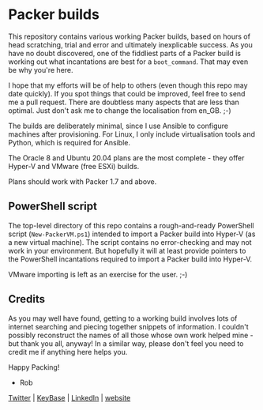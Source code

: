# Packer builds

This repository contains various working Packer builds, based on hours of
head scratching, trial and error and ultimately inexplicable success. As you
have no doubt discovered, one of the fiddliest parts of a Packer build is
working out what incantations are best for a `boot_command`. That may even
be why you're here.

I hope that my efforts will be of help to others (even though this repo may
date quickly). If you spot things that could be improved, feel free to send
me a pull request. There are doubtless many aspects that are less than
optimal. Just don't ask me to change the localisation from en_GB. ;-)

The builds are deliberately minimal, since I use Ansible to configure
machines after provisioning. For Linux, I only include virtualisation tools
and Python, which is required for Ansible.

The Oracle 8 and Ubuntu 20.04 plans are the most complete - they offer
Hyper-V and VMware (free ESXi) builds.

Plans should work with Packer 1.7 and above.

## PowerShell script

The top-level directory of this repo contains a rough-and-ready PowerShell
script (`New-PackerVM.ps1`) intended to import a Packer build into Hyper-V (as a
new virtual machine). The script contains no error-checking and may not work in
your environment. But hopefully it will at least provide pointers to the
PowerShell incantations required to import a Packer build into Hyper-V.

VMware importing is left as an exercise for the user. ;-)

## Credits

As you may well have found, getting to a working build involves lots of
internet searching and piecing together snippets of information. I
couldn't possibly reconstruct the names of all those whose own work helped
mine - but thank you all, anyway! In a similar way, please don't feel you
need to credit me if anything here helps you.

Happy Packing!

- Rob

[Twitter](https://twitter.com/robpomeroy) |
[KeyBase](https://keybase.io/robpomeroy) |
[LinkedIn](https://www.linkedin.com/in/robpomeroy/) | 
[website](https://pomeroy.me/)